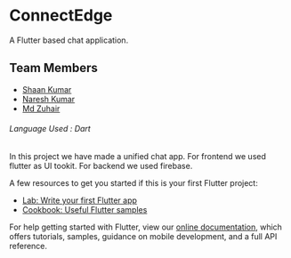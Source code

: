 # ConnectEdge

A Flutter based chat application.

## Team Members
- [Shaan Kumar](https://www.linkedin.com/in/shaan-kumar-9840b8192/)
- [Naresh Kumar](https://www.linkedin.com/in/naresh-kumar-8628b91b7/)
- [Md Zuhair](https://www.linkedin.com/in/md-zuhair-6926591a5/)

###### Language Used : Dart

In this project we have made a unified chat app.
For frontend we used flutter as UI tookit.
For backend we used firebase.

A few resources to get you started if this is your first Flutter project:

- [Lab: Write your first Flutter app](https://flutter.dev/docs/get-started/codelab)
- [Cookbook: Useful Flutter samples](https://flutter.dev/docs/cookbook)

For help getting started with Flutter, view our
[online documentation](https://flutter.dev/docs), which offers tutorials,
samples, guidance on mobile development, and a full API reference.
